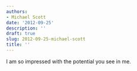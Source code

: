 ```yaml
---
authors:
- Michael Scott
date: '2012-09-25'
description: ''
draft: true
slug: 2012-09-25-michael-scott
title: ''
---
```

I am so impressed with the potential you see in me.



